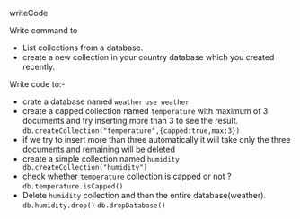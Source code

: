 writeCode

Write command to

- List collections from a database.
- create a new collection in your country database which you created recently.

Write code to:-

- crate a database named `weather`
`use weather`
- create a capped collection named `temperature` with maximum of 3 documents and try inserting more than 3 to see the result.
 `db.createCollection("temperature",{capped:true,max:3})`
- if we try to insert more than three automatically it will take only the three documents and remaining will be deleted
- create a simple collection named `humidity`
` db.createCollection("humidity")`
- check whether `temperature` collection is capped or not ?
`db.temperature.isCapped()`
- Delete `humidity` collection and then the entire database(weather).
` db.humidity.drop()`
`db.dropDatabase()`

